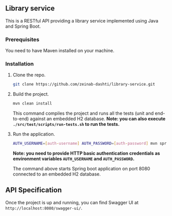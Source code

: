 ## Library service
This is a RESTful API providing a library service implemented using Java and Spring Boot. 

### Prerequisites
You need to have Maven installed on your machine.

### Installation
1. Clone the repo.
   ```sh
   git clone https://github.com/zeinab-dashti/library-service.git
   ```
2. Build the project.
   ```sh
   mvn clean install
   ```
   This command compiles the project and runs all the tests (unit and end-to-end) against an embedded H2 database.
   **Note: you can also execute ```./src/test/scripts/run-tests.sh``` to run the tests.** 
3. Run the application.
   ```sh
   AUTH_USERNAME=[auth-username] AUTH_PASSWORD=[auth-password] mvn spring-boot:run
   ```
   **Note: you need to provide HTTP basic authentication credentials as environment variables ```AUTH_USERNAME``` and
   ```AUTH_PASSWORD```.**
   
   The command above starts Spring boot application on port 8080 connected to an embedded H2 database. 

## API Specification
Once the project is up and running, you can find Swagger UI at ```http://localhost:8080/swagger-ui/```.
